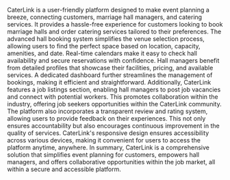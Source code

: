 CaterLink is a user-friendly platform designed to make event planning a breeze, connecting 
customers, marriage hall managers, and catering services. It provides a hassle-free 
experience for customers looking to book marriage halls and order catering services 
tailored to their preferences. The advanced hall booking system simplifies the venue 
selection process, allowing users to find the perfect space based on location, capacity, 
amenities, and date. Real-time calendars make it easy to check hall availability and secure 
reservations with confidence. Hall managers benefit from detailed profiles that showcase 
their facilities, pricing, and available services. A dedicated dashboard further streamlines 
the management of bookings, making it efficient and straightforward. Additionally, 
CaterLink features a job listings section, enabling hall managers to post job vacancies and 
connect with potential workers. This promotes collaboration within the industry, offering 
job seekers opportunities within the CaterLink community. The platform also incorporates 
a transparent review and rating system, allowing users to provide feedback on their 
experiences. This not only ensures accountability but also encourages continuous 
improvement in the quality of services. CaterLink's responsive design ensures accessibility 
across various devices, making it convenient for users to access the platform anytime, 
anywhere. In summary, CaterLink is a comprehensive solution that simplifies event 
planning for customers, empowers hall managers, and offers collaborative opportunities 
within the job market, all within a secure and accessible platform.
